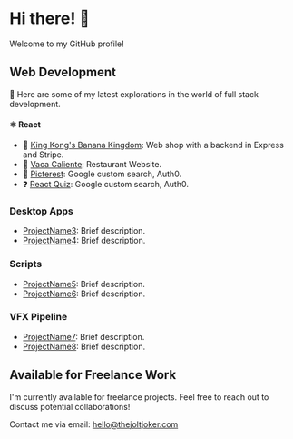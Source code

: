 # Hi there! 👋

Welcome to my GitHub profile!

## Web Development
🔭 Here are some of my latest explorations in the world of full stack development.
#### ⚛️ React 
- 🍌 [King Kong's Banana Kingdom](https://github.com/thejoltjoker/FSU23D-checkout-session): Web shop with a backend in Express and Stripe.
- 🌮 [Vaca Caliente](https://github.com/thejoltjoker/FSU23D-the-restaurant): Restaurant Website.
- 📸 [Picterest](https://github.com/thejoltjoker/picterest): Google custom search, Auth0.
- ❓ [React Quiz](https://github.com/thejoltjoker/FSU23D-frameworks-react-quiz): Google custom search, Auth0.

### Desktop Apps
- [ProjectName3](link-to-project3): Brief description.
- [ProjectName4](link-to-project4): Brief description.

### Scripts
- [ProjectName5](link-to-project5): Brief description.
- [ProjectName6](link-to-project6): Brief description.

### VFX Pipeline
- [ProjectName7](link-to-project7): Brief description.
- [ProjectName8](link-to-project8): Brief description.

## Available for Freelance Work

I'm currently available for freelance projects. Feel free to reach out to discuss potential collaborations!

Contact me via email: hello@thejoltjoker.com

<!--
**thejoltjoker/thejoltjoker** is a ✨ _special_ ✨ repository because its `README.md` (this file) appears on your GitHub profile.

Here are some ideas to get you started:

- 🔭 I’m currently working on ...
- 🌱 I’m currently learning ...
- 👯 I’m looking to collaborate on ...
- 🤔 I’m looking for help with ...
- 💬 Ask me about ...
- 📫 How to reach me: ...
- 😄 Pronouns: ...
- ⚡ Fun fact: ...
-->
